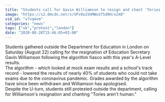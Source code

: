 ```yaml
---
title: "Students call for Gavin Williamson to resign and chant 'Tories aren't human' in Westminster"
image: "https://s2.dmcdn.net/v/SPvOo1VGMWoSfSd9H/x240"
vid_id: "x7vq4vm"
categories: "news"
tags: ["uk","protest","london"]
date: "2020-08-28T15:46:05+03:00"
---
```

Students gathered outside the Department for Education in London on Saturday (August 22) calling for the resignation of Education Secretary Gavin Williamson following the algorithm fiasco with this year's A-Level results.  <br>The algorithm - which looked at mock exam results and a school's track record - lowered the results of nearly 40% of students who could not take exams due to the coronavirus pandemic. Grades awarded by the algorithm have since been withdrawn and Williamson has apologised.  <br>Despite the U-turn, students still protested outside the department, calling for Williamson's resignation and chanting &quot;Tories aren't human.&quot;
